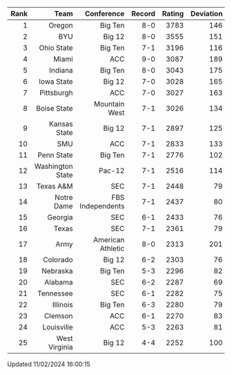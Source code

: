 | Rank  | Team                 | Conference           | Record   | Rating | Deviation |
| ---:  | ---:                 | ---:                 | ---:     | ---:   | ---:      |
| 1     | Oregon               | Big Ten              | 8-0      | 3783   | 146       |
| 2     | BYU                  | Big 12               | 8-0      | 3555   | 151       |
| 3     | Ohio State           | Big Ten              | 7-1      | 3196   | 116       |
| 4     | Miami                | ACC                  | 9-0      | 3087   | 189       |
| 5     | Indiana              | Big Ten              | 8-0      | 3043   | 175       |
| 6     | Iowa State           | Big 12               | 7-0      | 3028   | 165       |
| 7     | Pittsburgh           | ACC                  | 7-0      | 3027   | 163       |
| 8     | Boise State          | Mountain West        | 7-1      | 3026   | 134       |
| 9     | Kansas State         | Big 12               | 7-1      | 2897   | 125       |
| 10    | SMU                  | ACC                  | 7-1      | 2833   | 133       |
| 11    | Penn State           | Big Ten              | 7-1      | 2776   | 102       |
| 12    | Washington State     | Pac-12               | 7-1      | 2516   | 114       |
| 13    | Texas A&M            | SEC                  | 7-1      | 2448   | 79        |
| 14    | Notre Dame           | FBS Independents     | 7-1      | 2437   | 80        |
| 15    | Georgia              | SEC                  | 6-1      | 2433   | 76        |
| 16    | Texas                | SEC                  | 7-1      | 2361   | 79        |
| 17    | Army                 | American Athletic    | 8-0      | 2313   | 201       |
| 18    | Colorado             | Big 12               | 6-2      | 2303   | 76        |
| 19    | Nebraska             | Big Ten              | 5-3      | 2296   | 82        |
| 20    | Alabama              | SEC                  | 6-2      | 2287   | 69        |
| 21    | Tennessee            | SEC                  | 6-1      | 2282   | 75        |
| 22    | Illinois             | Big Ten              | 6-3      | 2280   | 79        |
| 23    | Clemson              | ACC                  | 6-1      | 2270   | 83        |
| 24    | Louisville           | ACC                  | 5-3      | 2263   | 81        |
| 25    | West Virginia        | Big 12               | 4-4      | 2252   | 100       |

Updated 11/02/2024 16:00:15
